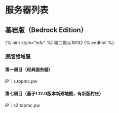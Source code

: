 # 服务器列表

## 基岩版（Bedrock Edition）

{% hint style="info" %}
端口默认19132
{% endhint %}

### 原版领域服

#### 第一周目（经典服务器）

IP：s.topmc.pw

#### 第七周目（基于1.12.0版本新建地图，有新版村庄）

IP：s2.topmc.pw


